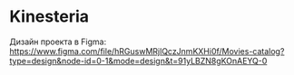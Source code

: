 # Kinesteria

Дизайн проекта в Figma:
https://www.figma.com/file/hRGuswMRjlQczJnmKXHi0f/Movies-catalog?type=design&node-id=0-1&mode=design&t=91yLBZN8gKOnAEYQ-0

